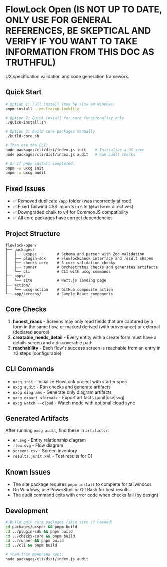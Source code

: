 # FlowLock Open (IS NOT UP TO DATE, ONLY USE FOR GENERAL REFERENCES, BE SKEPTICAL AND VERIFY IF YOU WANT TO TAKE INFORMATION FROM THIS DOC AS TRUTHFUL)

UX specification validation and code generation framework.

## Quick Start

```bash
# Option 1: Full install (may be slow on Windows)
pnpm install --no-frozen-lockfile

# Option 2: Quick install for core functionality only
./quick-install.sh

# Option 3: Build core packages manually
./build-core.sh

# Then use the CLI:
node packages/cli/dist/index.js init    # Initialize a UX spec
node packages/cli/dist/index.js audit   # Run audit checks

# Or if pnpm install completed:
pnpm -w uxcg init
pnpm -w uxcg audit
```

## Fixed Issues
- ✅ Removed duplicate `/app` folder (was incorrectly at root)
- ✅ Fixed Tailwind CSS imports in site (`@tailwind` directives)
- ✅ Downgraded chalk to v4 for CommonJS compatibility
- ✅ All core packages have correct dependencies

## Project Structure

```
flowlock-open/
├── packages/
│   ├── uxspec         # Schema and parser with Zod validation
│   ├── plugin-sdk     # FlowlockCheck interface and result shapes
│   ├── checks-core    # 3 core validation checks
│   ├── runner         # Orchestrates checks and generates artifacts
│   └── cli            # CLI with uxcg commands
├── apps/
│   └── site           # Next.js landing page
├── action/
│   └── uxcg-action    # GitHub composite action
└── app/screens/       # Sample React components
```

## Core Checks

1. **honest_reads** - Screens may only read fields that are captured by a form in the same flow, or marked derived (with provenance) or external (declared source)
2. **creatable_needs_detail** - Every entity with a create form must have a details screen and a discoverable path
3. **reachability** - Each flow's success screen is reachable from an entry in ≤3 steps (configurable)

## CLI Commands

- `uxcg init` - Initialize FlowLock project with starter spec
- `uxcg audit` - Run checks and generate artifacts
- `uxcg diagrams` - Generate only diagram artifacts
- `uxcg export <format>` - Export artifacts (junit|csv|svg)
- `uxcg watch --cloud` - Watch mode with optional cloud sync

## Generated Artifacts

After running `uxcg audit`, find these in `artifacts/`:
- `er.svg` - Entity relationship diagram
- `flow.svg` - Flow diagram
- `screens.csv` - Screen inventory
- `results.junit.xml` - Test results for CI

## Known Issues

- The site package requires `pnpm install` to complete for tailwindcss
- On Windows, use PowerShell or Git Bash for best results
- The audit command exits with error code when checks fail (by design)

## Development

```bash
# Build only core packages (skip site if needed)
cd packages/uxspec && pnpm build
cd ../plugin-sdk && pnpm build
cd ../checks-core && pnpm build
cd ../runner && pnpm build
cd ../cli && pnpm build

# Then from monorepo root:
node packages/cli/dist/index.js audit
```
